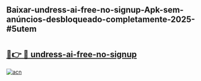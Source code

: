 ## Baixar-undress-ai-free-no-signup-Apk-sem-anúncios-desbloqueado-completamente-2025-#5utem

# <h2><a href="https://ainizakaria.my?title=undress-ai-free-no-signup&ref=20M">🔗👉 🔴 undress-ai-free-no-signup</a></h2>

[![acn](https://github.com/user-attachments/assets/0f9c940e-d8b0-45ae-aac7-cd30a18b3e1c)](https://ainizakaria.my?title=undress-ai-free-no-signup&ref=20M)

